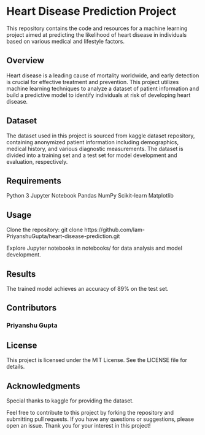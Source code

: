 <h1>Heart Disease Prediction Project</h1>
This repository contains the code and resources for a machine learning project aimed at predicting the likelihood of heart disease in individuals based on various medical and lifestyle factors.

<h2>Overview</h2>
Heart disease is a leading cause of mortality worldwide, and early detection is crucial for effective treatment and prevention. This project utilizes machine learning techniques to analyze a dataset of patient information and build a predictive model to identify individuals at risk of developing heart disease.

<h2>Dataset</h2>
The dataset used in this project is sourced from kaggle dataset repository, containing anonymized patient information including demographics, medical history, and various diagnostic measurements. The dataset is divided into a training set and a test set for model development and evaluation, respectively.

<h2>Requirements</h2>
Python 3
Jupyter Notebook
Pandas
NumPy
Scikit-learn
Matplotlib

<h2>Usage</h2>
Clone the repository: git clone https://github.com/Iam-PriyanshuGupta/heart-disease-prediction.git

Explore Jupyter notebooks in notebooks/ for data analysis and model development.

<h2>Results</h2>
The trained model achieves an accuracy of 89% on the test set.

<h2>Contributors</h2>
<h3>Priyanshu Gupta</h3>

<h2>License</h2>
This project is licensed under the MIT License. See the LICENSE file for details.

<h2>Acknowledgments</h2>
Special thanks to kaggle for providing the dataset.



Feel free to contribute to this project by forking the repository and submitting pull requests. If you have any questions or suggestions, please open an issue. Thank you for your interest in this project!

